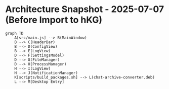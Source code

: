 # Architecture Snapshot - 2025-07-07 (Before Import to hKG)

```mermaid
graph TD
    A[src/main.js] --> B(MainWindow)
    B --> C(HeaderBar)
    B --> D(ConfigView)
    B --> E(LogView)
    D --> F(SettingsModel)
    D --> G(FileManager)
    D --> H(ProcessManager)
    H --> I(LogView)
    H --> J(NotificationManager)
    K[scripts/build_packages.sh] --> L(chat-archive-converter.deb)
    L --> M[Desktop Entry]
```
